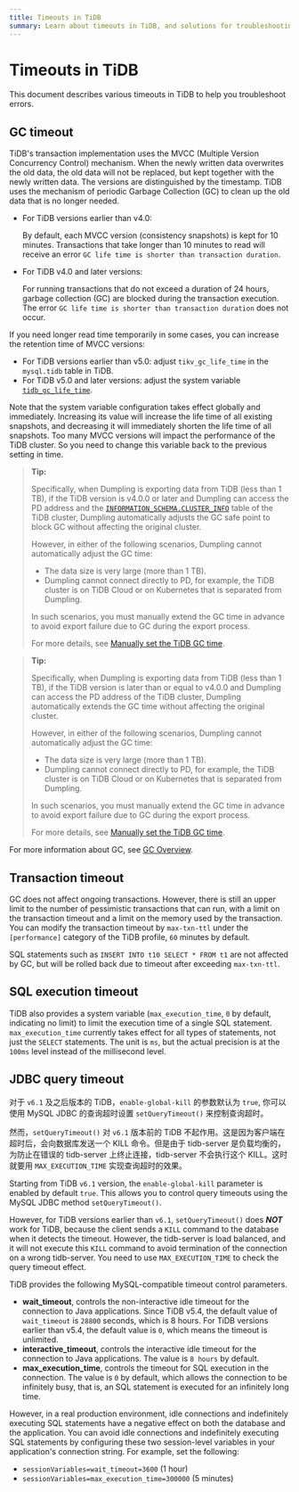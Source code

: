 ```yaml
---
title: Timeouts in TiDB
summary: Learn about timeouts in TiDB, and solutions for troubleshooting errors.
---
```


# Timeouts in TiDB

This document describes various timeouts in TiDB to help you troubleshoot errors.

## GC timeout

TiDB's transaction implementation uses the MVCC (Multiple Version Concurrency Control) mechanism. When the newly written data overwrites the old data, the old data will not be replaced, but kept together with the newly written data. The versions are distinguished by the timestamp. TiDB uses the mechanism of periodic Garbage Collection (GC) to clean up the old data that is no longer needed.

- For TiDB versions earlier than v4.0:

    By default, each MVCC version (consistency snapshots) is kept for 10 minutes. Transactions that take longer than 10 minutes to read will receive an error `GC life time is shorter than transaction duration`.

- For TiDB v4.0 and later versions:

    For running transactions that do not exceed a duration of 24 hours, garbage collection (GC) are blocked during the transaction execution. The error `GC life time is shorter than transaction duration` does not occur.

If you need longer read time temporarily in some cases, you can increase the retention time of MVCC versions:

- For TiDB versions earlier than v5.0: adjust `tikv_gc_life_time` in the `mysql.tidb` table in TiDB.
- For TiDB v5.0 and later versions: adjust the system variable [`tidb_gc_life_time`](/system-variables.md#tidb_gc_life_time-new-in-v50).

Note that the system variable configuration takes effect globally and immediately. Increasing its value will increase the life time of all existing snapshots, and decreasing it will immediately shorten the life time of all snapshots. Too many MVCC versions will impact the performance of the TiDB cluster. So you need to change this variable back to the previous setting in time.

<CustomContent platform="tidb">

> **Tip:**
>
> Specifically, when Dumpling is exporting data from TiDB (less than 1 TB), if the TiDB version is v4.0.0 or later and Dumpling can access the PD address and the [`INFORMATION_SCHEMA.CLUSTER_INFO`](/information-schema/information-schema-cluster-info.md) table of the TiDB cluster, Dumpling automatically adjusts the GC safe point to block GC without affecting the original cluster.
>
> However, in either of the following scenarios, Dumpling cannot automatically adjust the GC time:
>
> - The data size is very large (more than 1 TB).
> - Dumpling cannot connect directly to PD, for example, the TiDB cluster is on TiDB Cloud or on Kubernetes that is separated from Dumpling.
>
> In such scenarios, you must manually extend the GC time in advance to avoid export failure due to GC during the export process.
>
> For more details, see [Manually set the TiDB GC time](/dumpling-overview.md#manually-set-the-tidb-gc-time).

</CustomContent>

<CustomContent platform="tidb-cloud">

> **Tip:**
>
> Specifically, when Dumpling is exporting data from TiDB (less than 1 TB), if the TiDB version is later than or equal to v4.0.0 and Dumpling can access the PD address of the TiDB cluster, Dumpling automatically extends the GC time without affecting the original cluster.
>
> However, in either of the following scenarios, Dumpling cannot automatically adjust the GC time:
>
> - The data size is very large (more than 1 TB).
> - Dumpling cannot connect directly to PD, for example, the TiDB cluster is on TiDB Cloud or on Kubernetes that is separated from Dumpling.
>
> In such scenarios, you must manually extend the GC time in advance to avoid export failure due to GC during the export process.
>
> For more details, see [Manually set the TiDB GC time](https://docs.pingcap.com/tidb/stable/dumpling-overview#manually-set-the-tidb-gc-time).

</CustomContent>

For more information about GC, see [GC Overview](/garbage-collection-overview.md).

## Transaction timeout

GC does not affect ongoing transactions. However, there is still an upper limit to the number of pessimistic transactions that can run, with a limit on the transaction timeout and a limit on the memory used by the transaction. You can modify the transaction timeout by `max-txn-ttl` under the `[performance]` category of the TiDB profile, `60` minutes by default.

SQL statements such as `INSERT INTO t10 SELECT * FROM t1` are not affected by GC, but will be rolled back due to timeout after exceeding `max-txn-ttl`.

## SQL execution timeout

TiDB also provides a system variable (`max_execution_time`, `0` by default, indicating no limit) to limit the execution time of a single SQL statement. `max_execution_time` currently takes effect for all types of statements, not just the `SELECT` statements. The unit is `ms`, but the actual precision is at the `100ms` level instead of the millisecond level.

## JDBC query timeout

对于 `v6.1` 及之后版本的 TiDB，`enable-global-kill` 的参数默认为 `true`, 你可以使用 MySQL JDBC 的查询超时设置 `setQueryTimeout()` 来控制查询超时。

然而，`setQueryTimeout()` 对 `v6.1` 版本前的 TiDB 不起作用。这是因为客户端在超时后，会向数据库发送一个 KILL 命令。但是由于 tidb-server 是负载均衡的，为防止在错误的 tidb-server 上终止连接，tidb-server 不会执行这个 KILL。这时就要用 `MAX_EXECUTION_TIME` 实现查询超时的效果。

Starting from TiDB `v6.1` version, the `enable-global-kill` parameter is enabled by default `true`. This allows you to control query timeouts using the MySQL JDBC method `setQueryTimeout()`.

However, for TiDB versions earlier than `v6.1`, `setQueryTimeout()` does **_NOT_** work for TiDB, because the client sends a `KILL` command to the database when it detects the timeout. However, the tidb-server is load balanced, and it will not execute this `KILL` command to avoid termination of the connection on a wrong tidb-server. You need to use `MAX_EXECUTION_TIME` to check the query timeout effect.

TiDB provides the following MySQL-compatible timeout control parameters.

- **wait_timeout**, controls the non-interactive idle timeout for the connection to Java applications. Since TiDB v5.4, the default value of `wait_timeout` is `28800` seconds, which is 8 hours. For TiDB versions earlier than v5.4, the default value is `0`, which means the timeout is unlimited.
- **interactive_timeout**, controls the interactive idle timeout for the connection to Java applications. The value is `8 hours` by default.
- **max_execution_time**, controls the timeout for SQL execution in the connection. The value is `0` by default, which allows the connection to be infinitely busy, that is, an SQL statement is executed for an infinitely long time.

However, in a real production environment, idle connections and indefinitely executing SQL statements have a negative effect on both the database and the application. You can avoid idle connections and indefinitely executing SQL statements by configuring these two session-level variables in your application's connection string. For example, set the following:

- `sessionVariables=wait_timeout=3600` (1 hour)
- `sessionVariables=max_execution_time=300000` (5 minutes)
